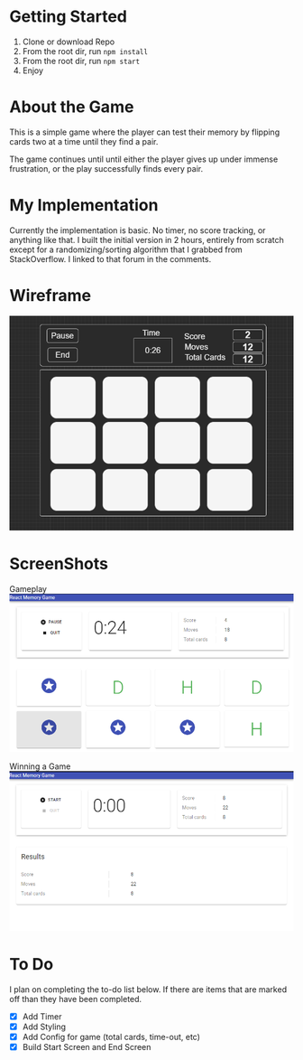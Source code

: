 # Getting Started
1. Clone or download Repo
2. From the root dir, run ```npm install```
3. From the root dir, run ```npm start```
4. Enjoy


# About the Game
This is a simple game where the player can test their memory by flipping cards two at a time until they find a pair.

The game continues until until either the player gives up under immense frustration, or the play successfully finds every pair.

# My Implementation
Currently the implementation is basic. No timer, no score tracking, or anything like that. I built the initial version in 2 hours, entirely from scratch except for a randomizing/sorting algorithm that I grabbed from StackOverflow. I linked to that forum in the comments.



# Wireframe
![Wireframe](/images/UI-Wireframe.png "Wireframe")

# ScreenShots

Gameplay
![GamePlay](/images/GamePlay.png "GamePlay")

Winning a Game
![GameWin](/images/GameWin.png "GameWin")





# To Do
I plan on completing the to-do list below. If there are items that are marked off than they have been completed. 

- [X] Add Timer
- [X] Add Styling
- [X] Add Config for game (total cards, time-out, etc)
- [X] Build Start Screen and End Screen 